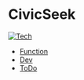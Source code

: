 # CivicSeek

[![Tech](https://skillicons.dev/icons?i=html,css,js,py,django,sqlite&perline=6)](https://skillicons.dev)
- [Function](https://github.com/yoshiyuki-140/CivicSeek/discussions/18)
- [Dev](./README_dev.md)
- [ToDo](https://github.com/users/yoshiyuki-140/projects/6/views/2)
